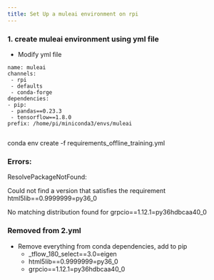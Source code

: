 ```yaml
---
title: Set Up a muleai environment on rpi
---
```



### 1. create muleai environment using yml file
 * Modify yml file 
 ```
name: muleai
channels:
  - rpi
  - defaults
  - conda-forge
dependencies:
 - pip:
  - pandas==0.23.3
  - tensorflow==1.8.0
prefix: /home/pi/miniconda3/envs/muleai


 ```

conda env create -f requirements_offline_training.yml 


### Errors:
ResolvePackageNotFound: 


 Could not find a version that satisfies the requirement html5lib==0.9999999=py36_0
 
 No matching distribution found for grpcio==1.12.1=py36hdbcaa40_0
 
### Removed from 2.yml 
 * Remove everything from conda dependencies, add to pip
     - _tflow_180_select==3.0=eigen
     - html5lib==0.9999999=py36_0
      - grpcio==1.12.1=py36hdbcaa40_0
